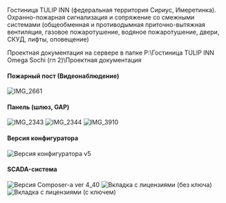 Гостиница TULIP INN (федеральная территория Сириус, Имеретинка). Охранно-пожарная сигнализация и сопряжение со смежными системами (общеобменная и противодымная приточно-вытяжная вентиляция, газовое пожаротушение, водяное пожаротушение, двери, СКУД, лифты, оповещение)

Проектная документация на сервере в папке P:\Гостиница TULIP INN Omega Sochi (гп 2)\Проектная документация

#### Пожарный пост (Видеонаблюдение)
![IMG_2661](https://user-images.githubusercontent.com/104857185/171548365-84384d6e-7aac-45c0-a8db-17a550c7548e.JPG)

#### Панель (шлюз, GAP)
![IMG_2343](https://user-images.githubusercontent.com/104857185/171548498-2049a70e-4ba5-498e-9257-2e326e664941.JPG)
![IMG_2344](https://user-images.githubusercontent.com/104857185/171548538-adaf07c6-2667-432d-8b88-5bef3eecef25.JPG)
![IMG_3910](https://user-images.githubusercontent.com/104857185/171548677-8794353e-a46c-4213-ae97-0e60459167fe.JPG)

#### Версия конфигуратора
![Версия конфигуратора v5](https://user-images.githubusercontent.com/104857185/171548880-fb27f276-4a2c-4ce1-ad53-e8875bc1b63c.png)

#### SCADA-система
![Версия Composer-а ver 4_40](https://user-images.githubusercontent.com/104857185/171549020-cf70eb9d-74c3-4cd9-a9f9-9561294a0c45.png)
![Вкладка с лицензиями (без ключа)](https://user-images.githubusercontent.com/104857185/171549129-4e9423c0-231b-4a6e-8cb3-b7a97b75a593.png)
![Вкладка с лицензиями (с ключем)](https://user-images.githubusercontent.com/104857185/171549147-42a2dc00-d1ac-4565-b2d6-cf9d5e1aedb6.png)
